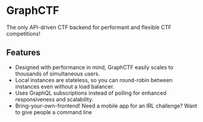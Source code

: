# GraphCTF

The only API-driven CTF backend for performant and flexible CTF competitions!

## Features

- Designed with performance in mind, GraphCTF easily scales to thousands of simultaneous users.
- Local instances are stateless, so you can round-robin between instances even without a load balancer.
- Uses GraphQL subscriptions instead of polling for enhanced responsiveness and scalability.
- Bring-your-own-frontend! Need a mobile app for an IRL challenge? Want to give people a command line
